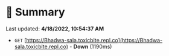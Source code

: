 # 📖 Summary
Last updated: **4/18/2022, 10:54:37 AM**

- `GET` [https://Bhadwa-sala.toxicblte.repl.co](https://Bhadwa-sala.toxicblte.repl.co) - **Down** (1190ms)
